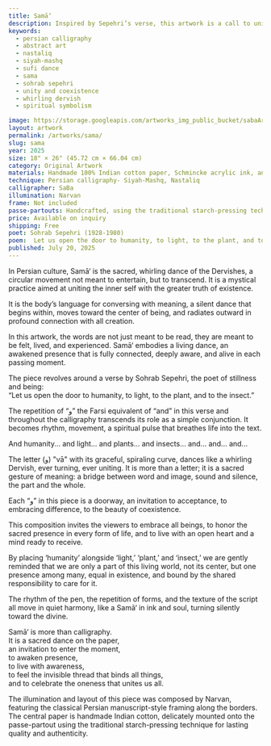 ```yaml
---
title: Samā‘
description: Inspired by Sepehri’s verse, this artwork is a call to unity—inviting us to open our hearts to one another, to light, to nature, and to the shared rhythm of all life.
keywords:
  - persian calligraphy
  - abstract art
  - nastaliq
  - siyah-mashq
  - sufi dance
  - sama
  - sohrab sepehri
  - unity and coexistence
  - whirling dervish
  - spiritual symbolism

image: https://storage.googleapis.com/artworks_img_public_bucket/sabaArtGallery/sama/thumbnail/sama-Red-01-S-01.jpg
layout: artwork
permalink: /artworks/sama/
slug: sama
year: 2025
size: 18" × 26" (45.72 cm × 66.04 cm)
category: Original Artwork
materials: Handmade 100% Indian cotton paper, Schmincke acrylic ink, and a handcrafted wooden paddle-shaped pen (chosen over a reed pen due to its broader width).
technique: Persian calligraphy- Siyah-Mashq, Nastaliq
calligrapher: SaBa
illumination: Narvan
frame: Not included 
passe-partouts: Handcrafted, using the traditional starch-pressing technique for lasting quality and authenticity.
price: Available on inquiry
shipping: Free
poet: Sohrab Sepehri (1928-1980)
poem:  Let us open the door to humanity, to light, to the plant, and to the insect.
published: July 20, 2025
---
```


<div class="space-y-5">
    <p class="showTex">In Persian culture, Samā‘ is the sacred, whirling dance of the Dervishes, a circular movement not meant to entertain, but to transcend. It is a mystical practice aimed at uniting the inner self with the greater truth of existence.</p>
    <p class="showTex">It is the body’s language for conversing with meaning, a silent dance that begins within, moves toward the center of being, and radiates outward in profound connection with all creation.</p>
    <p class="showTex">
        In this artwork, the words are not just meant to be read, they are meant to be felt, lived, and experienced.
        Samā‘ embodies a living dance, an awakened presence that is fully connected, deeply aware, and alive in each passing moment.
    </p>
    <p class="showTex">
        The piece revolves around a verse by Sohrab Sepehri, the poet of stillness and being:<br>
        “Let us open the door to humanity, to light, to the plant, and to the insect.”
    </p>
    <p class="showTex">The repetition of “و” the Farsi equivalent of “and” in this verse and throughout the calligraphy transcends its role as a simple conjunction. It becomes rhythm, movement, a spiritual pulse that breathes life into the text. </p>
    <p class="showTex">And humanity... and light... and plants... and insects... and... and... and...</p>
    <p class="showTex">The letter (و) "vā" with its graceful, spiraling curve, dances like a whirling Dervish, ever turning, ever uniting. It is more than a letter; it is a sacred gesture of meaning: a bridge between word and image, sound and silence, the part and the whole.</p>
    <p class="showTex">Each “و” in this piece is a doorway, an invitation to acceptance, to embracing difference, to the beauty of coexistence.</p>
    <p class="showTex">This composition invites the viewers to embrace all beings, to honor the sacred presence in every form of life, and to live with an open heart and a mind ready to receive. </p>
    <p class="showTex">By placing ‘humanity’ alongside ‘light,’ ‘plant,’ and ‘insect,’ we are gently reminded that we are only a part of this living world, not its center, but one presence among many, equal in existence, and bound by the shared responsibility to care for it.  </p>
    <p class="showTex">The rhythm of the pen, the repetition of forms, and the texture of the script all move in quiet harmony, like a Samā‘ in ink and soul, turning silently toward the divine.</p>
    <p class="showTex">
        Samā‘ is more than calligraphy.<br>
        It is a sacred dance on the paper,<br>
        an invitation to enter the moment,<br>
        to awaken presence,<br>
        to live with awareness,<br>
        to feel the invisible thread that binds all things,<br>
        and to celebrate the oneness that unites us all.<br>
    </p>
    <p class="showTex">The illumination and layout of this piece was composed by Narvan, featuring the classical Persian manuscript-style framing along the borders. The central paper is handmade Indian cotton, delicately mounted onto the passe-partout using the traditional starch-pressing technique for lasting quality and authenticity.</p>
</div>